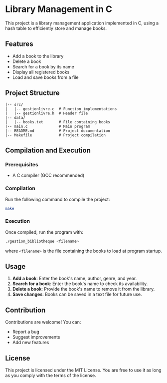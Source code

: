 # Library Management in C

This project is a library management application implemented in C, using a hash table to efficiently store and manage books.

## Features
- Add a book to the library
- Delete a book
- Search for a book by its name
- Display all registered books
- Load and save books from a file

## Project Structure

```
|-- src/
|   |-- gestionlivre.c  # Function implementations
|   |-- gestionlivre.h  # Header file
|-- data/
|   |-- books.txt       # File containing books
|-- main.c              # Main program
|-- README.md           # Project documentation
|-- Makefile            # Project compilation
```

## Compilation and Execution
### Prerequisites
- A C compiler (GCC recommended)

### Compilation
Run the following command to compile the project:
```sh
make
```

### Execution
Once compiled, run the program with:
```sh
./gestion_bibliotheque <filename>
```
where `<filename>` is the file containing the books to load at program startup.

## Usage
1. **Add a book**: Enter the book's name, author, genre, and year.
2. **Search for a book**: Enter the book's name to check its availability.
3. **Delete a book**: Provide the book's name to remove it from the library.
4. **Save changes**: Books can be saved in a text file for future use.

## Contribution
Contributions are welcome! You can:
- Report a bug
- Suggest improvements
- Add new features

## License
This project is licensed under the MIT License. You are free to use it as long as you comply with the terms of the license.
